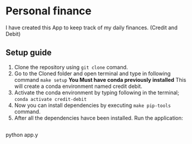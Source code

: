# Personal finance
 I have created this App to keep track of my daily finances. (Credit and Debit)

## Setup guide
1. Clone the repository using `git clone` comand.
2. Go to the Cloned folder and open terminal and type in following command
   `make setup`
   **You Must have conda previously installed**
   This will create a conda environment named credit debit.
3. Activate the conda environment by typing following in the terminal;
   `conda activate credit-debit`
4. Now you can install dependencies by executing `make pip-tools` command.
5. After all the dependencies havce been installed. Run the application:
   ```
python app.y
   ```

